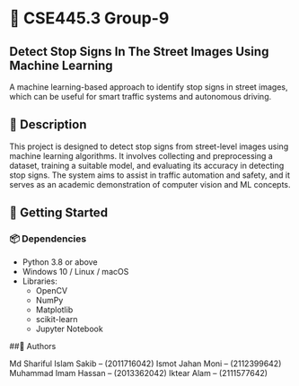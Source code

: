 # 🚦 CSE445.3 Group-9  
## Detect Stop Signs In The Street Images Using Machine Learning  

A machine learning-based approach to identify stop signs in street images, which can be useful for smart traffic systems and autonomous driving.

## 📄 Description

This project is designed to detect stop signs from street-level images using machine learning algorithms. It involves collecting and preprocessing a dataset, training a suitable model, and evaluating its accuracy in detecting stop signs. The system aims to assist in traffic automation and safety, and it serves as an academic demonstration of computer vision and ML concepts.

## 🚀 Getting Started

### 📦 Dependencies

- Python 3.8 or above  
- Windows 10 / Linux / macOS  
- Libraries:
  - OpenCV
  - NumPy
  - Matplotlib
  - scikit-learn
  - Jupyter Notebook

##👥 Authors

Md Shariful Islam Sakib – (2011716042)
Ismot Jahan Moni – (2112399642)
Muhammad Imam Hassan – (2013362042)
Iktear Alam – (2111577642)

